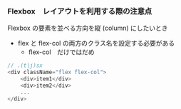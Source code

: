 ### Flexbox　レイアウトを利用する際の注意点

Flexbox の要素を並べる方向を縦 (column) にしたいとき

- flex と flex-col の両方のクラス名を設定する必要がある
    - flex-col　だけではだめ

```ts
// .(t|j)sx
<div className="flex flex-col">
    <div>item1</div>
    <div>item2</div>
    ...
</div>
```